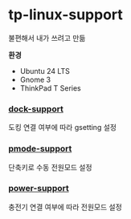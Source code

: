 # tp-linux-support

불편해서 내가 쓰려고 만듦

**환경**
- Ubuntu 24 LTS
- Gnome 3
- ThinkPad T Series

### [dock-support](https://github.com/thinker99k/tp_linux_support/tree/main/dock_support)
도킹 연결 여부에 따라 gsetting 설정

### [pmode-support]()
단축키로 수동 전원모드 설정

### [power-support](https://github.com/thinker99k/tp_linux_support/tree/main/dock_support)
충전기 연결 여부에 따라 전원모드 설정
